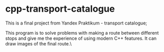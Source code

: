 # cpp-transport-catalogue
This is a final project from Yandex Praktikum - transport catalogue;

This program is to solve problems with making a route between different stops and give me the experience of using modern C++ features. It can draw images of the final route.\


